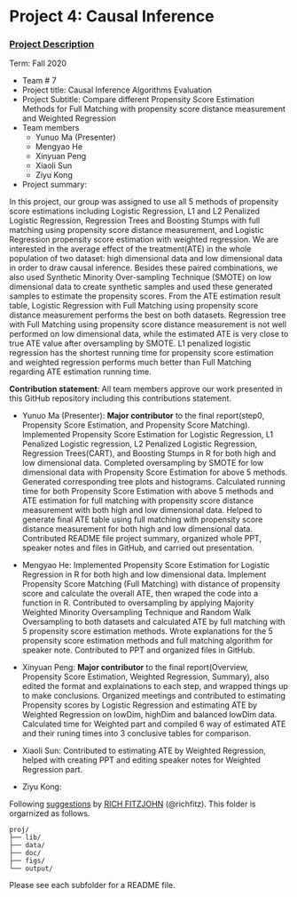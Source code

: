 # Project 4: Causal Inference

### [Project Description](doc/project4_desc.md)

Term: Fall 2020

+ Team # 7 
+ Project title: Causal Inference Algorithms Evaluation 
+ Project Subtitle: Compare different Propensity Score Estimation Methods for Full Matching with propensity score distance measurement and Weighted Regression
+ Team members
	+ Yunuo Ma (Presenter)
	+ Mengyao He
	+ Xinyuan Peng
	+ Xiaoli Sun
	+ Ziyu Kong
+ Project summary: 

In this project, our group was assigned to use all 5 methods of propensity score estimations including Logistic Regression, L1 and L2 Penalized Logistic Regression, Regression Trees and Boosting Stumps with full matching using propensity score distance measurement, and Logistic Regression propensity score estimation with weighted regression. We are interested in the average effect of the treatment(ATE) in the whole population of two dataset: high dimensional data and low dimensional data in order to draw causal inference. Besides these paired combinations, we also used Synthetic Minority Over-sampling Technique (SMOTE) on low dimensional data to create synthetic samples and used these generated samples to estimate the propensity scores. From the ATE estimation result table, Logistic Regression with Full Matching using propensity score distance measurement performs the best on both datasets. Regression tree with Full Matching using propensity score distance measurement is not well performed on low dimensional data, while the estimated ATE is very close to true ATE value after oversampling by SMOTE. L1 penalized logistic regression has the shortest running time for propensity score estimation and weighted regression performs much better than Full Matching regarding ATE estimation running time. 
	
**Contribution statement**: All team members approve our work presented in this GitHub repository including this contributions statement. 
+ Yunuo Ma (Presenter): **Major contributor** to the final report(step0, Propensity Score Estimation, and Propensity Score Matching). Implemented Propensity Score Estimation for Logistic Regression, L1 Penalized Logistic regression, L2 Penalized Logistic Regression, Regression Trees(CART), and Boosting Stumps in R for both high and low dimensional data. Completed oversampling by SMOTE for low dimensional data with Propensity Score Estimation for above 5 methods. Generated corresponding tree plots and histograms. Calculated running time for both Propensity Score Estimation with above 5 methods and ATE estimation for full matching with propensity score distance measurement with both high and low dimensional data. Helped to generate final ATE table using full matching with propensity score distance measurement for both high and low dimensional data. Contributed README file project summary, organized whole PPT, speaker notes and files in GitHub, and carried out presentation. 

+ Mengyao He: Implemented Propensity Score Estimation for Logistic Regression in R for both high and low dimensional data. Implement Propensity Score Matching (Full Matching) with distance of propensity score and calculate the overall ATE, then wraped the code into a function in R. Contributed to oversampling by applying Majority Weighted Minority Oversampling Technique and Random Walk Oversampling to both datasets and calculated ATE by full matching with 5 propensity score estimation methods. Wrote explanations for the 5 propensity score estimation methods and full matching algorithm for speaker note. Contributed to PPT and organized files in GitHub.

+ Xinyuan Peng: **Major contributor**  to the final report(Overview, Propensity Score Estimation, Weighted Regression, Summary), also edited the format and explainations to each step, and wrapped things up to make conclusions. Organized meetings and contributed to estimating Propensity scores by Logistic Regression and estimating ATE by Weighted Regression on lowDim, highDim and balanced lowDim data. Calculated time for Weighted part and compiled 6 way of estimated ATE and their runing times into 3 conclusive tables for comparison.

+ Xiaoli Sun: Contributed to estimating ATE by Weighted Regression, helped with creating PPT and editing speaker notes for Weighted Regression part.

+ Ziyu Kong:


Following [suggestions](http://nicercode.github.io/blog/2013-04-05-projects/) by [RICH FITZJOHN](http://nicercode.github.io/about/#Team) (@richfitz). This folder is orgarnized as follows.

```
proj/
├── lib/
├── data/
├── doc/
├── figs/
└── output/
```

Please see each subfolder for a README file.
